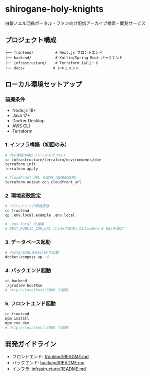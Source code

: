 # shirogane-holy-knights

白銀ノエル団員ポータル - ファン向け配信アーカイブ検索・閲覧サービス

## プロジェクト構成

```
├── frontend/          # Next.js フロントエンド
├── backend/           # Kotlin/Spring Boot バックエンド
├── infrastructure/    # Terraform IaCコード
└── docs/             # ドキュメント
```

## ローカル環境セットアップ

### 前提条件
- Node.js 18+
- Java 17+
- Docker Desktop
- AWS CLI
- Terraform

### 1. インフラ構築（初回のみ）

```bash
# dev環境のAWSリソースをデプロイ
cd infrastructure/terraform/environments/dev
terraform init
terraform apply

# CloudFront URL を取得（画像配信用）
terraform output cdn_cloudfront_url
```

### 2. 環境変数設定

```bash
# フロントエンド環境変数
cd frontend
cp .env.local.example .env.local

# .env.local を編集
# NEXT_PUBLIC_CDN_URL に上記で取得したCloudFront URLを設定
```

### 3. データベース起動

```bash
# PostgreSQLをDockerで起動
docker-compose up -d
```

### 4. バックエンド起動

```bash
cd backend
./gradlew bootRun
# http://localhost:8080 で起動
```

### 5. フロントエンド起動

```bash
cd frontend
npm install
npm run dev
# http://localhost:3000 で起動
```


## 開発ガイドライン

- フロントエンド: [frontend/README.md](frontend/README.md)
- バックエンド: [backend/README.md](backend/README.md)
- インフラ: [infrastructure/README.md](infrastructure/README.md)